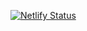 [![Netlify Status](https://api.netlify.com/api/v1/badges/1d359ad9-6c74-42c6-87b6-8e6c7d6964f7/deploy-status)](https://app.netlify.com/sites/ascreaters/deploys)
